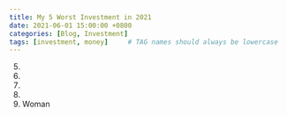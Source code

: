 ```yaml
---
title: My 5 Worst Investment in 2021
date: 2021-06-01 15:00:00 +0800
categories: [Blog, Investment]
tags: [investment, money]     # TAG names should always be lowercase
---
```



5.
4.
3.
2.
1. Woman